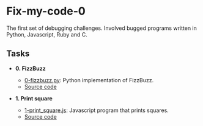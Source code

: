# Fix-my-code-0

The first set of debugging challenges. Involved bugged programs written in
Python, Javascript, Ruby and C.

## Tasks

* **0. FizzBuzz**
  * [0-fizzbuzz.py](./0-fizzbuzz.py): Python implementation of FizzBuzz.
  * [Source code](https://github.com/holbertonschool/0x00-Fix_My_Code_Challenge/blob/master/0-fizzbuzz.py)

* **1. Print square**
  * [1-print_square.js](./1-print_square.js): Javascript program that prints squares.
  * [Source code](https://github.com/holbertonschool/0x00-Fix_My_Code_Challenge/blob/master/1-print_square.js)
